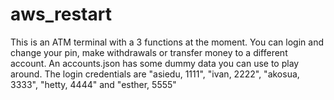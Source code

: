 # aws_restart
This is an ATM terminal with a 3 functions at the moment. You can login and change your pin, make withdrawals or transfer money to a different account. An accounts.json has some dummy data you can use to play around. The login credentials are "asiedu, 1111", "ivan, 2222", "akosua, 3333", "hetty, 4444" and "esther, 5555"
